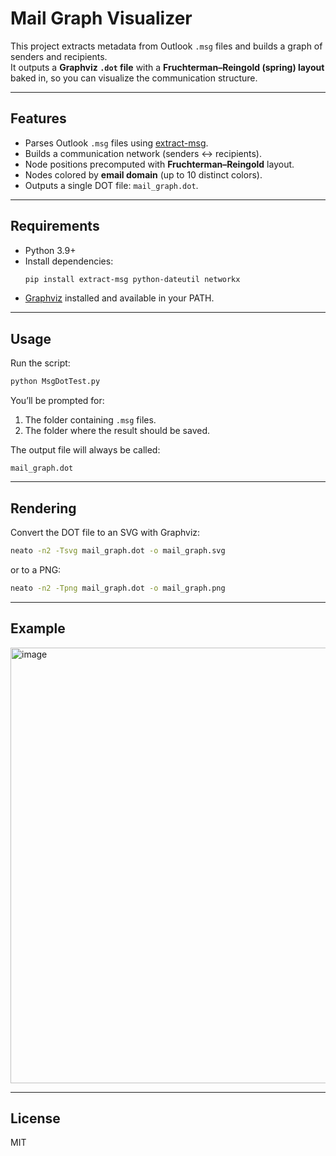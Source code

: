 # Mail Graph Visualizer

This project extracts metadata from Outlook `.msg` files and builds a graph of senders and recipients.  
It outputs a **Graphviz `.dot` file** with a **Fruchterman–Reingold (spring) layout** baked in, so you can visualize the communication structure.

---

## Features
- Parses Outlook `.msg` files using [extract-msg](https://pypi.org/project/extract-msg/).
- Builds a communication network (senders ↔ recipients).
- Node positions precomputed with **Fruchterman–Reingold** layout.
- Nodes colored by **email domain** (up to 10 distinct colors).
- Outputs a single DOT file: `mail_graph.dot`.

---

## Requirements
- Python 3.9+  
- Install dependencies:
  ```bash
  pip install extract-msg python-dateutil networkx
  ```
- [Graphviz](https://graphviz.org/download/) installed and available in your PATH.

---

## Usage

Run the script:

```bash
python MsgDotTest.py
```

You’ll be prompted for:
1. The folder containing `.msg` files.  
2. The folder where the result should be saved.  

The output file will always be called:

```
mail_graph.dot
```

---

## Rendering

Convert the DOT file to an SVG with Graphviz:

```bash
neato -n2 -Tsvg mail_graph.dot -o mail_graph.svg
```

or to a PNG:

```bash
neato -n2 -Tpng mail_graph.dot -o mail_graph.png
```

---

## Example

<img width="665" height="697" alt="image" src="https://github.com/user-attachments/assets/6de6af8e-c0e6-4dd9-9a6c-a644f5ecdca1" />


---

## License
MIT
